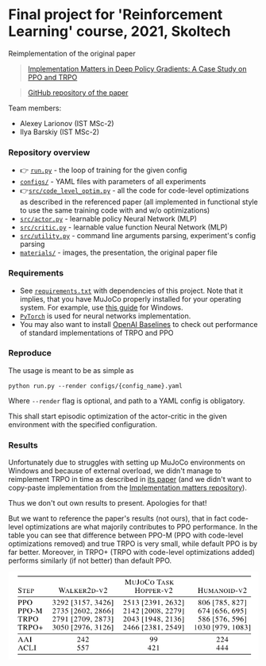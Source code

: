 # Final project for 'Reinforcement Learning' course, 2021, Skoltech
Reimplementation of the original paper 

> [Implementation Matters in Deep Policy Gradients: A Case Study on PPO and TRPO](https://arxiv.org/abs/2005.12729)

> [GitHub repository of the paper](https://github.com/MadryLab/implementation-matters)

Team members:
* Alexey Larionov (IST MSc-2)
* Ilya Barskiy (IST MSc-2)

### Repository overview
* 👉 [`run.py`](run.py) - the loop of training for the given config
* [`configs/`](configs/) - YAML files with parameters of all experiments
* 👉[`src/code_level_optim.py`](src/code_level_optim.py) - all the code for code-level optimizations
  as described in the referenced paper (all implemented in functional style to
  use the same training code with and w/o optimizations)
* [`src/actor.py`](src/actor.py) - learnable policy Neural Network (MLP)
* [`src/critic.py`](src/critic.py) - learnable value function Neural Network
  (MLP)
* [`src/utility.py`](src/utility.py) - command line arguments parsing,
  experiment's config parsing
* [`materials/`](materials/) - images, the presentation, the original paper file

### Requirements
* See [`requirements.txt`](requirements.txt) with dependencies of this project.
Note that it implies, that you have MuJoCo properly installed for your
operating system. For example, use [this
  guide](https://medium.com/@sayanmndl21/install-openai-gym-with-box2d-and-mujoco-in-windows-10-e25ee9b5c1d5)
  for Windows.
* [`PyTorch`](http://pytorch.org/) is used for neural networks implementation.
* You may also want to install [OpenAI
  Baselines](https://github.com/openai/baselines) to check out performance of
  standard implementations of TRPO and PPO

### Reproduce
The usage is meant to be as simple as

```
python run.py --render configs/{config_name}.yaml
```

Where `--render` flag is optional, and path to a YAML config is obligatory.

This shall start episodic optimization of the actor-critic in the given
environment with the specified configuration.

### Results

Unfortunately due to struggles with setting up MuJoCo environments on Windows
and because of external overload, we didn't manage to reimplement TRPO in time as
described in [its paper](https://arxiv.org/abs/1502.05477) (and we didn't want
to copy-paste implementation from the [Implementation matters
repository](https://github.com/MadryLab/implementation-matters)).

Thus we don't out own results to present. Apologies for that! 

But we want to reference the paper's results (not ours), that in fact code-level
optimizations are what majorily contributes to PPO performance. In the table you
can see that difference between PPO-M (PPO with code-level optimizations
removed) and true TRPO is very small, while default PPO is by far better.
Moreover, in TRPO+ (TRPO with code-level optimizations added) performs similarly
(if not better) than default PPO.

![i](materials/paper-result.png)
